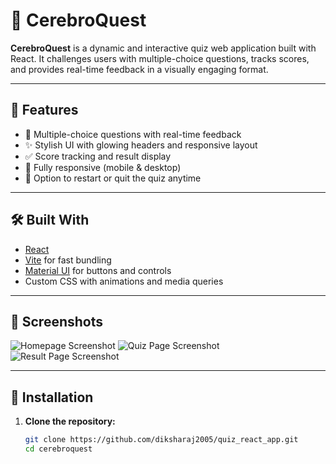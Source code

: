 # 🧠 CerebroQuest

**CerebroQuest** is a dynamic and interactive quiz web application built with React. It challenges users with multiple-choice questions, tracks scores, and provides real-time feedback in a visually engaging format.

---

## 🚀 Features

- 🎯 Multiple-choice questions with real-time feedback
- ✨ Stylish UI with glowing headers and responsive layout
- ✅ Score tracking and result display
- 🧩 Fully responsive (mobile & desktop)
- 🔄 Option to restart or quit the quiz anytime

---

## 🛠️ Built With

- [React](https://reactjs.org/)
- [Vite](https://vitejs.dev/) for fast bundling
- [Material UI](https://mui.com/) for buttons and controls
- Custom CSS with animations and media queries

---

## 📸 Screenshots
![Homepage Screenshot](./assets/homepage.png)
![Quiz Page Screenshot](./assets/quiz.png)
![Result Page Screenshot](./assets/result.png)


---

## 🔧 Installation

1. **Clone the repository:**
   ```bash
   git clone https://github.com/diksharaj2005/quiz_react_app.git
   cd cerebroquest
